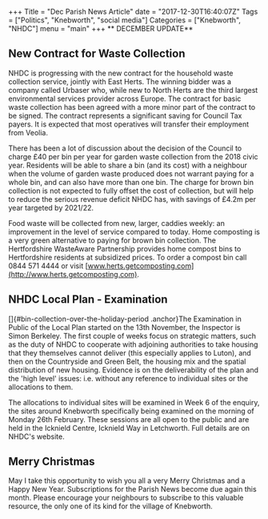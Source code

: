 +++
Title = "Dec Parish News Article"
date = "2017-12-30T16:40:07Z"
Tags = ["Politics", "Knebworth", "social media"]
Categories = ["Knebworth", "NHDC"]
menu = "main"
+++
** DECEMBER UPDATE**

**New Contract for Waste Collection**
-------------------------------------

NHDC is progressing with the new contract for the household waste
collection service, jointly with East Herts. The winning bidder was a
company called Urbaser who, while new to North Herts are the third
largest environmental services provider across Europe. The contract for
basic waste collection has been agreed with a more minor part of the
contract to be signed. The contract represents a significant saving for
Council Tax payers. It is expected that most operatives will transfer
their employment from Veolia.

There has been a lot of discussion about the decision of the Council to
charge £40 per bin per year for garden waste collection from the 2018
civic year. Residents will be able to share a bin (and its cost) with a
neighbour when the volume of garden waste produced does not warrant
paying for a whole bin, and can also have more than one bin. The charge
for brown bin collection is not expected to fully offset the cost of
collection, but will help to reduce the serious revenue deficit NHDC
has, with savings of £4.2m per year targeted by 2021/22.

Food waste will be collected from new, larger, caddies weekly: an
improvement in the level of service compared to today. Home composting
is a very green alternative to paying for brown bin collection. The
Hertfordshire WasteAware Partnership provides home compost bins to
Hertfordshire residents at subsidized prices. To order a compost bin
call 0844 571 4444 or visit
[www.herts.getcomposting.com](http://www.herts.getcomposting.com).

**NHDC Local Plan - Examination**
---------------------------------

[]{#bin-collection-over-the-holiday-period .anchor}The Examination in
Public of the Local Plan started on the 13th November, the Inspector is
Simon Berkeley. The first couple of weeks focus on strategic matters,
such as the duty of NHDC to cooperate with adjoining authorities to take
housing that they themselves cannot deliver (this especially applies to
Luton), and then on the Countryside and Green Belt, the housing mix and
the spatial distribution of new housing. Evidence is on the
deliverability of the plan and the \'high level\' issues: i.e. without
any reference to individual sites or the allocations to them.

The allocations to individual sites will be examined in Week 6 of the
enquiry, the sites around Knebworth specifically being examined on the
morning of Monday 26th February. These sessions are all open to the
public and are held in the Icknield Centre, Icknield Way in Letchworth.
Full details are on NHDC's website.

**Merry Christmas**
-------------------

May I take this opportunity to wish you all a very Merry Christmas and a
Happy New Year. Subscriptions for the Parish News become due again this
month. Please encourage your neighbours to subscribe to this valuable
resource, the only one of its kind for the village of Knebworth.
